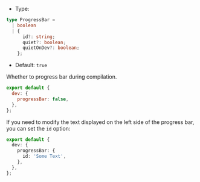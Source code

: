 - Type:

```ts
type ProgressBar =
  | boolean
  | {
      id?: string;
      quiet?: boolean;
      quietOnDev?: boolean;
    };
```

- Default: `true`

Whether to progress bar during compilation.

```js
export default {
  dev: {
    progressBar: false,
  },
};
```

If you need to modify the text displayed on the left side of the progress bar, you can set the `id` option:

```ts
export default {
  dev: {
    progressBar: {
      id: 'Some Text',
    },
  },
};
```
